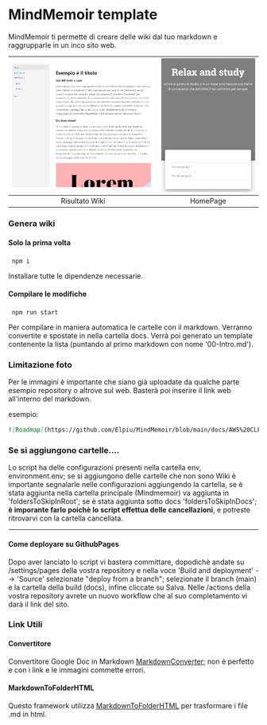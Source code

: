 # MindMemoir template

MindMemoir ti permette di creare delle wiki dal tuo markdown e raggrupparle in un inco sito web. 

| ![Immagine 1](https://github.com/Elpiu/MindMemoir/blob/template/docs/statics/screenshots/wiki.png) | ![Immagine 2](https://github.com/Elpiu/MindMemoir/blob/template/docs/statics/screenshots/home.png) |
|:--:|:--:|
| Risultato Wiki | HomePage |


### Genera wiki 

#### Solo la prima volta 
` 
npm i
` 

Installare tutte le dipendenze necessarie.

#### Compilare le modifiche
` 
npm run start
` 

Per compilare in maniera automatica le cartelle con il markdown. Verranno convertite e spostate in nella cartella docs. Verrà poi generato un template contenente la lista (puntando al primo markdown con nome '00-Intro.md').

### Limitazione foto
Per le immagini è importante che siano già uploadate da qualche parte esempio repository o altrove sul web. Basterà poi inserire il link web all'interno del markdown.

esempio:

```markdown
![Roadmap](https://github.com/Elpiu/MindMemoir/blob/main/docs/AWS%20CLF-C01%20(AWS%20Cloud%20Practitioner)/imgs/image-roadmap-aws.png?raw=true) 
```

### Se si aggiungono cartelle....
Lo script ha delle configurazioni presenti nella cartella env, environment.env; se si aggiungono delle cartelle che non sono Wiki è importante segnalarle nelle configurazioni aggiungendo la cartella, se è stata aggiunta nella cartella principale (Mindmemoir) va aggiunta in 'foldersToSkipInRoot'; se è stata aggiunta sotto docs 'foldersToSkipInDocs'; **è imporante farlo poichè lo script effettua delle cancellazioni**, e potreste ritrovarvi con la cartella cancellata.

---

#### Come deployare su GithubPages

Dopo aver lanciato lo script vi bastera committare, dopodichè andate su /settings/pages della vostra repository e nella voce 'Build and deployment' --> 'Source' selezionate "deploy from a branch"; selezionate il branch (main) e la cartella della build (docs), infine cliccate su Salva. Nelle /actions della vostra repository avrete un nuovo workflow che al suo completamento vi darà il link del sito.


### Link Utili

#### Convertitore
Convertitore Google Doc in Markdown [MarkdownConverter](https://gdoc2md.com/); non è perfetto e con i link e le immagini commette errori.

#### MarkdownToFolderHTML
Questo framework utilizza [MarkdownToFolderHTML](https://github.com/joakin/markdown-folder-to-html) per trasformare i file .md in html.


